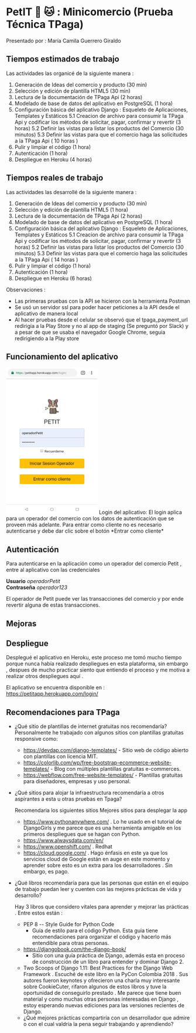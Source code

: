 
# PetIT :dog: :cat: : Minicomercio (Prueba Técnica TPaga)
Presentado por : María Camila Guerrero Giraldo
## Tiempos estimados de trabajo
Las actividades las organicé de la siguiente manera : 

1. Generación de Ideas del comercio y producto (30 min)
2. Selección y edición de plantilla HTML5 (30 min)
3. Lectura de la documentación de TPaga Api (2 horas)
4. Modelado de base de datos del aplicativo en PostgreSQL (1 hora)
5. Configuración básica del aplicativo Django : Esqueleto de Aplicaciones, Templates y Estáticos 
  5.1 Creacion de archivo para consumir la TPaga Api y codificar los métodos de solicitar, pagar, confirmar y revertir (3 horas)
  5.2 Definir las vistas para listar los productos del Comercio (30 minutos)
  5.3 Definir las vistas para que el comercio haga las solicitudes a la TPaga Api  ( 10 horas ) 
6. Pulir y limpiar el código (1 hora)
7. Autenticación (1 hora)
8. Despliegue en Heroku (4 horas)
  
## Tiempos reales de trabajo
Las actividades las desarrollé de la siguiente manera : 

1. Generación de Ideas del comercio y producto (30 min)
2. Selección y edición de plantilla HTML5 (1 hora)
3. Lectura de la documentación de TPaga Api (2 horas)
4. Modelado de base de datos del aplicativo en PostgreSQL (1 hora)
5. Configuración básica del aplicativo Django : Esqueleto de Aplicaciones, Templates y Estáticos 
  5.1 Creacion de archivo para consumir la TPaga Api y codificar los métodos de solicitar, pagar, confirmar y revertir (3 horas)
  5.2 Definir las vistas para listar los productos del Comercio (30 minutos)
  5.3 Definir las vistas para que el comercio haga las solicitudes a la TPaga Api  ( 14 horas ) 
6. Pulir y limpiar el código (1 hora)
7. Autenticación (1 hora)
8. Despliegue en Heroku (6 horas)

Observaciones :
- Las primeras pruebas con la API se hicieron con la herramienta Postman
- Se usó un servidor ssl para poder hacer peticiones a la API desde el aplicativo de manera local
- Al hacer pruebas desde el celular se observó que el tpaga_payment_url redirigia a la Play Store y no al app de staging (Se preguntó por Slack)  y a pesar de que se usaba el navegador Google Chrome, seguia redirigiendo a la Play store

## Funcionamiento del aplicativo
<img src="static/images/imgPruebas/1.jpg" alt="Login" height="400" width="250"> 
Login del aplicativo: El login aplica para un operador del comercio con los datos de autenticación que se proveen más adelante. Para entrar como cliente no es necesario autenticarse y debe dar clic sobre el botón *Entrar como cliente*

## Autenticación

Para autenticarse en la aplicación como un operador del comercio Petit , entre al aplicativo con las credenciales

**Usuario** *operadorPetit* <br>
**Contraseña** *operador123*

El operador de Petit puede ver las transacciones del comercio y por ende revertir alguna de estas transacciones. 

## Mejoras
## Despliegue
Desplegué el aplicativo en Heroku, este proceso me tomó mucho tiempo porque nunca había realizado despliegues en esta plataforma, sin embargo , despues de mucho practicar siento que entiendo el proceso y me motiva a realizar otros despliegues aquí . 

El aplicativo se encuentra disponible en : https://petitapp.herokuapp.com/login/
## Recomendaciones para TPaga
- ¿Qué sitio de plantillas de internet gratuitas nos recomendaría?
  Personalmente he trabajado con algunos sitios con plantillas gratuitas responsive como:

  * https://devdap.com/django-templates/ - Sitio web de código abierto con plantillas con licencia MIT.
  * https://colorlib.com/wp/free-bootstrap-ecommerce-website-templates/ - Blog con múltiples plantillas gratuitas e-commerces.
  * https://webflow.com/free-website-templates/ - Plantillas gratuitas para diseñadores, empresas y uso personal.

- ¿Qué sitios para alojar la infraestructura recomendaría a otros aspirantes a esta u
otras pruebas en Tpaga?

  Recomendaria los siguientes sitios
  Mejores sitios para desplegar la app

  - https://www.pythonanywhere.com/ . Lo he usado en el tutorial de DjangoGirls y me parece que es una herramienta amigable en los primeros despliegues que se hagan con Python.
  - https://www.alwaysdata.com/en/
  - https://www.openshift.com/ . Redhat
  - https://cloud.google.com/ . Hago énfasis en este ya que los servicios cloud de Google están en auge en este momento y aprender sobre esto es un extra para los desarrolladores . Sin embargo, es pago. 

- ¿Qué libros recomendaría para que las personas que están en el equipo de trabajo
puedan leer y cuenten con las mejores prácticas de vida y desarrollo?

  Hay 3 libros que considero vitales para aprender y mejorar las prácticas . Entre estos están :

  * PEP 8 -- Style Guide for Python Code
    - Guía de estilo para el código Python. Esta guia tiene recomendaciones para organizar el código y hacerlo más entendible para otras personas.
  * https://djangobook.com/the-django-book/
    - Sitio con una guía práctica de Django, además esta en proceso de construcción de un libro para entender y dominar Django 2.
  * Two Scoops of Django 1.11: Best Practices for the Django Web Framework . Escuché de este libro en la PyCon Colombia 2018 . Sus autores fueron keynotes y ofrecieron una charla muy interesante sobre CookieCuter, rifaron algunos de estos libros y tuve la oportunidad de conseguirlo prestado . Me parece que tiene buen material y como muchas otras personas interesadas en Django , estoy esperando nuevas ediciones para las versiones recientes de Django.
  
  - ¿Qué mejores prácticas compartiría con un desarrollador que admire o con el cual
  valdría la pena seguir trabajando y aprendiendo?
